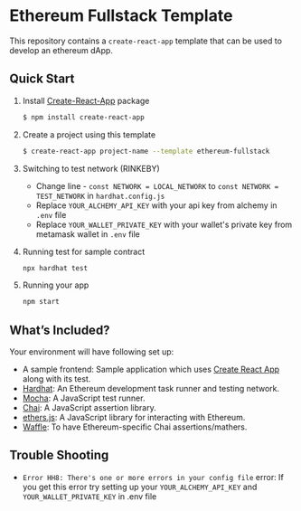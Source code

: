 # Ethereum Fullstack Template

This repository contains a `create-react-app` template that can be used to develop an ethereum dApp.

## Quick Start

1. Install [Create-React-App](https://reactjs.org/docs/create-a-new-react-app.html) package

    ```bash
    $ npm install create-react-app
    ```
    
2. Create a project using this template

    ```bash
    $ create-react-app project-name --template ethereum-fullstack
    ```

3. Switching to test network (RINKEBY)

    * Change line - `const NETWORK = LOCAL_NETWORK` to `const NETWORK = TEST_NETWORK` in `hardhat.config.js`
    * Replace `YOUR_ALCHEMY_API_KEY` with your api key from alchemy in `.env` file
    * Replace `YOUR_WALLET_PRIVATE_KEY` with your wallet's private key from metamask wallet in `.env` file

4. Running test for sample contract

    ```bash
    npx hardhat test
    ```

5. Running your app
    ```bash
    npm start
    ```
## What’s Included?

Your environment will have following set up:

- A sample frontend: Sample application which uses [Create React App](https://github.com/facebook/create-react-app) along with its test.
- [Hardhat](https://hardhat.org/): An Ethereum development task runner and testing network.
- [Mocha](https://mochajs.org/): A JavaScript test runner.
- [Chai](https://www.chaijs.com/): A JavaScript assertion library.
- [ethers.js](https://docs.ethers.io/ethers.js/html/): A JavaScript library for interacting with Ethereum.
- [Waffle](https://github.com/EthWorks/Waffle/): To have Ethereum-specific Chai assertions/mathers.

## Trouble Shooting

* `Error HH8: There's one or more errors in your config file` error: If you get this error try setting up your `YOUR_ALCHEMY_API_KEY` and `YOUR_WALLET_PRIVATE_KEY` in .env file
